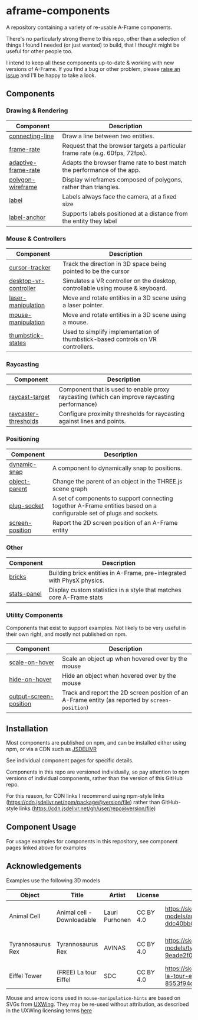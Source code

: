 # aframe-components
A repository containing a variety of re-usable A-Frame components.

There's no particularly strong theme to this repo, other than a selection of things I found I needed (or just wanted) to build, that I thought might be useful for other people too.

I intend to keep all these components up-to-date & working with new versions of A-Frame.  If you find a bug or other problem, please [raise an issue](https://github.com/diarmidmackenzie/aframe-components/issues) and I'll be happy to take a look.



## Components



### Drawing & Rendering

| **Component**                                                | Description                                                  |
| ------------------------------------------------------------ | ------------------------------------------------------------ |
| [connecting-line](https://diarmidmackenzie.github.io/aframe-components/components/connecting-line) | Draw a line between two entities.                            |
| [frame-rate](https://diarmidmackenzie.github.io/aframe-components/components/frame-rate) | Request that the browser targets a particular frame rate (e.g. 60fps, 72fps). |
| [adaptive-frame-rate](https://diarmidmackenzie.github.io/aframe-components/components/adaptive-frame-rate) | Adapts the browser frame rate to best match the performance of the app. |
| [polygon-wireframe](https://diarmidmackenzie.github.io/aframe-components/components/polygon-wireframe) | Display wireframes composed of polygons, rather than triangles. |
| [label](https://diarmidmackenzie.github.io/aframe-components/components/label) | Labels always face the camera, at a fixed size               |
| [label-anchor](https://diarmidmackenzie.github.io/aframe-components/components/label) | Supports labels positioned at a distance from the entity they label |



### Mouse & Controllers

| **Component**                                                | Description                                                  |
| ------------------------------------------------------------ | ------------------------------------------------------------ |
| [cursor-tracker](https://diarmidmackenzie.github.io/aframe-components/components/cursor-tracker) | Track the direction in 3D space being pointed to be the cursor |
| [desktop-vr-controller](https://diarmidmackenzie.github.io/aframe-components/components/desktop-vr-controller) | Simulates a VR controller on the desktop, controllable using mouse & keyboard. |
| [laser-manipulation](https://diarmidmackenzie.github.io/aframe-components/components/laser-manipulation) | Move and rotate entities in a 3D scene using a laser pointer. |
| [mouse-manipulation](https://diarmidmackenzie.github.io/aframe-components/components/mouse-manipulation) | Move and rotate entities in a 3D scene using a mouse.        |
| [thumbstick-states](https://diarmidmackenzie.github.io/aframe-components/components/thumbstick-states) | Used to simplify implementation of thumbstick-based controls on VR controllers. |



### Raycasting

| **Component**                                                | Description                                                  |
| ------------------------------------------------------------ | ------------------------------------------------------------ |
| [raycast-target](https://diarmidmackenzie.github.io/aframe-components/components/raycast-target) | Component that is used to enable proxy raycasting (which can improve raycasting performance) |
| [raycaster-thresholds](https://diarmidmackenzie.github.io/aframe-components/components/raycaster-thresholds) | Configure proximity thresholds for raycasting against lines and points. |



### Positioning

| **Component**                                                | Description                                                  |
| ------------------------------------------------------------ | ------------------------------------------------------------ |
| [dynamic-snap](https://diarmidmackenzie.github.io/aframe-components/components/dynamic-snap/) | A component to dynamically snap to positions.                |
| [object-parent](https://diarmidmackenzie.github.io/aframe-components/components/object-parent) | Change the parent of an object in the THREE.js scene graph   |
| [plug-socket](https://diarmidmackenzie.github.io/aframe-components/components/plug-socket/) | A set of components to support connecting together A-Frame entities based on a configurable set of plugs and sockets. |
| [screen-position](https://diarmidmackenzie.github.io/aframe-components/components/screen-position) | Report the 2D screen position of an A-Frame entity           |



### Other

| **Component**                                                | Description                                                  |
| ------------------------------------------------------------ | ------------------------------------------------------------ |
| [bricks](https://diarmidmackenzie.github.io/aframe-components/components/bricks) | Building brick entities in A-Frame, pre-integrated with PhysX physics. |
| [stats-panel](https://diarmidmackenzie.github.io/aframe-components/components/stats-panel) | Display custom statistics in a style that matches core A-Frame stats |



### Utility Components

Components that exist to support examples.  Not likely to be very useful in their own right, and mostly not published on npm.

| **Component**                                                | Description                                                  |
| ------------------------------------------------------------ | ------------------------------------------------------------ |
| [scale-on-hover](https://diarmidmackenzie.github.io/aframe-components/docs/utility-components.html) | Scale an object up when hovered over by the mouse            |
| [hide-on-hover](https://diarmidmackenzie.github.io/aframe-components/docs/utility-components.html) | Hide an object when hovered over by the mouse                |
| [output-screen-position](https://diarmidmackenzie.github.io/aframe-components/components/screen-position) | Track and report the 2D screen position of an A-Frame entity (as reported by `screen-position`) |



## Installation

Most components are published on npm, and can be installed either using npm, or via a CDN such as [JSDELIVR](https://www.jsdelivr.com/)

See individual component pages for specific details.

Components in this repo are versioned individually, so pay attention to npm versions of individual components, rather than the version of this GitHub repo.

For this reason, for CDN links I recommend using npm-style links (https://cdn.jsdelivr.net/npm/package@version/file) rather than GitHub-style links (https://cdn.jsdelivr.net/gh/user/repo@version/file)



## Component Usage

For usage examples for components in this repository, see component pages linked above for examples





## Acknowledgements

Examples use the following 3D models

| Object            | Title                      | Artist         | License   | Link                                                         | Modifications                                  |
| ----------------- | -------------------------- | -------------- | --------- | ------------------------------------------------------------ | ---------------------------------------------- |
| Animal Cell       | Animal cell - Downloadable | Lauri Purhonen | CC BY 4.0 | https://sketchfab.com/3d-models/animal-cell-downloadable-ddc40bb0900544959f02d3ff83c32615 | Resolution of textures reduced for performance |
| Tyrannosaurus Rex | Tyrannosaurus Rex          | AVINAS         | CC BY 4.0 | https://sketchfab.com/3d-models/tyrannosaurus-rex-9eade2f07a8d4ae1aac8f53e5a3d0a7a | Resolution of textures reduced for performance |
| Eiffel Tower      | (FREE) La tour Eiffel      | SDC            | CC BY 4.0 | https://sketchfab.com/3d-models/free-la-tour-eiffel-8553f94d06e24cb4b0fde1080f281674 | None                                           |



Mouse and arrow icons used in `mouse-manipulation-hints` are based on SVGs from [UXWing](https://uxwing.com/).  They may be re-used without attribution, as described in the UXWing licensing terms [here](https://uxwing.com/license/)

